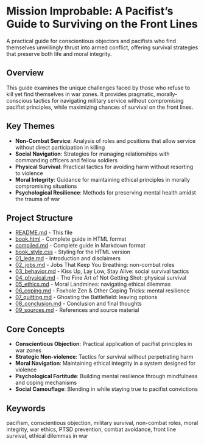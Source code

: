 # Mission Improbable: A Pacifist’s Guide to Surviving on the Front Lines

A practical guide for conscientious objectors and pacifists who find themselves unwillingly thrust into armed conflict, offering survival strategies that preserve both life and moral integrity.

## Overview

This guide examines the unique challenges faced by those who refuse to kill yet find themselves in war zones. It provides pragmatic, morally-conscious tactics for navigating military service without compromising pacifist principles, while maximizing chances of survival on the front lines.

## Key Themes

- **Non-Combat Service**: Analysis of roles and positions that allow service without direct participation in killing
- **Social Navigation**: Strategies for managing relationships with commanding officers and fellow soldiers
- **Physical Survival**: Practical tactics for avoiding harm without resorting to violence
- **Moral Integrity**: Guidance for maintaining ethical principles in morally compromising situations
- **Psychological Resilience**: Methods for preserving mental health amidst the trauma of war

## Project Structure

- [README.md](README.md) - This file
- [book.html](book.html) - Complete guide in HTML format
- [compiled.md](compiled.md) - Complete guide in Markdown format
- [book_style.css](book_style.css) - Styling for the HTML version
- [01_lede.md](01_lede.md) - Introduction and disclaimers
- [02_jobs.md](02_jobs.md) - Jobs That Keep You Breathing: non-combat roles
- [03_behavior.md](03_behavior.md) - Kiss Up, Lay Low, Stay Alive: social survival tactics
- [04_physical.md](04_physical.md) - The Fine Art of Not Getting Shot: physical survival
- [05_ethics.md](05_ethics.md) - Moral Landmines: navigating ethical dilemmas
- [06_coping.md](06_coping.md) - Foxhole Zen & Other Coping Tricks: mental resilience
- [07_quitting.md](07_quitting.md) - Ghosting the Battlefield: leaving options
- [08_conclusion.md](08_conclusion.md) - Conclusion and final thoughts
- [09_sources.md](09_sources.md) - References and source material

## Core Concepts

- **Conscientious Objection**: Practical application of pacifist principles in war zones
- **Strategic Non-violence**: Tactics for survival without perpetrating harm
- **Moral Navigation**: Maintaining ethical integrity in a system designed for violence
- **Psychological Fortitude**: Building mental resilience through mindfulness and coping mechanisms
- **Social Camouflage**: Blending in while staying true to pacifist convictions

## Keywords

pacifism, conscientious objection, military survival, non-combat roles, moral integrity, war ethics, PTSD prevention, combat avoidance, front line survival, ethical dilemmas in war
